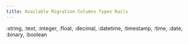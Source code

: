```yaml
---
title: Available Migration Columns Types Rails
---
```


:string, :text, :integer, :float, :decimal, :datetime, :timestamp, :time, :date, :binary, :boolean
